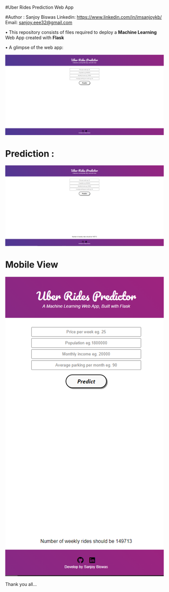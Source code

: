 #Uber Rides Prediction Web App 

#Author : Sanjoy Biswas
Linkedin: https://www.linkedin.com/in/imsanjoykb/ </br>
Email: sanjoy.eee32@gmail.com <br>

• This repository consists of files required to deploy a **Machine Learning** Web App created with **Flask**

• A glimpse of the web app: <br>

<img src="https://github.com/imsanjoykb/Uber-Rides-Prediction-Flask-Deploy/blob/master/Deploy/Siteview.PNG">

# Prediction : 

<img src="https://github.com/imsanjoykb/Uber-Rides-Prediction-Flask-Deploy/blob/master/Deploy/Prediction.PNG">

# Mobile View

<img src="https://github.com/imsanjoykb/Uber-Rides-Prediction-Flask-Deploy/blob/master/Deploy/Btrview.PNG">

Thank you all...

